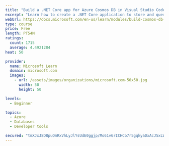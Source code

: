 ```yaml
---
title: "Build a .NET Core app for Azure Cosmos DB in Visual Studio Code"
excerpt: "Learn how to create a .NET Core application to store and query data in Azure Cosmos DB by using Visual Studio Code."
webUrl: https://docs.microsoft.com/en-us/learn/modules/build-cosmos-db-app-with-vscode/
type: course
price: Free
length: PT54M
ratings:
  count: 1715
  average: 4.4921284
heat: 50

provider:
  name: Microsoft Learn
  domain: microsoft.com
  images:
    - url: /assets/images/organizations/microsoft.com-50x50.jpg
      width: 50
      height: 50

levels:
  - Beginner

topics:
  - Azure
  - Databases
  - Developer tools

secured: "tmXJxJ8D8puOmRxVhLyJlYsUdE0ggjp/Mo61vGrICHCo7r5gqkyaDxAcJ5xLWd0oEKqcsYtdqDvw2BqGLr+yraH78/qVqB6fMMmZBksJ0kJj+tq2T/Jd4ctjzinpv9HuK47bhExzNtLPaaz4qKQQ6J5NqzSfluGIbv95x7XLBXlvRzqNR4Ty5e0chRBDwvk/iK5h1UhXDhcB68wW5ofasKqqwAC67xXPyjWKrenyoCwgC9gSy1Jaa99xGkm2r6PuqnEAoBv6At1jDPf/adLr3iSJAOOowOHe63+739OisMEs9zNVkV7gJz8OYg0h8k77M1t84acVHsEbVU+A4G+52YKxU3aGCN9GRunbxHfaLUy2uW4PD4aQuWVOgPHPl+umpvk8hqIBZ2P1XfyxAawwZ4quyi0KuqpV5QP/vVTvLWE=;YZDkAh5wHO7/JfxowZJIVw=="
---
```


